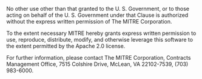 No other use other than that granted to the U. S. Government, or to those acting on behalf of the U. S. Government under that Clause is authorized without the express written permission of The MITRE Corporation.

To the extent necessary MITRE hereby grants express written permission to use, reproduce, distribute, modify, and otherwise leverage this software to the extent permitted by the Apache 2.0 license.

For further information, please contact The MITRE Corporation, Contracts Management Office, 7515 Colshire Drive, McLean, VA 22102-7539, (703) 983-6000.
